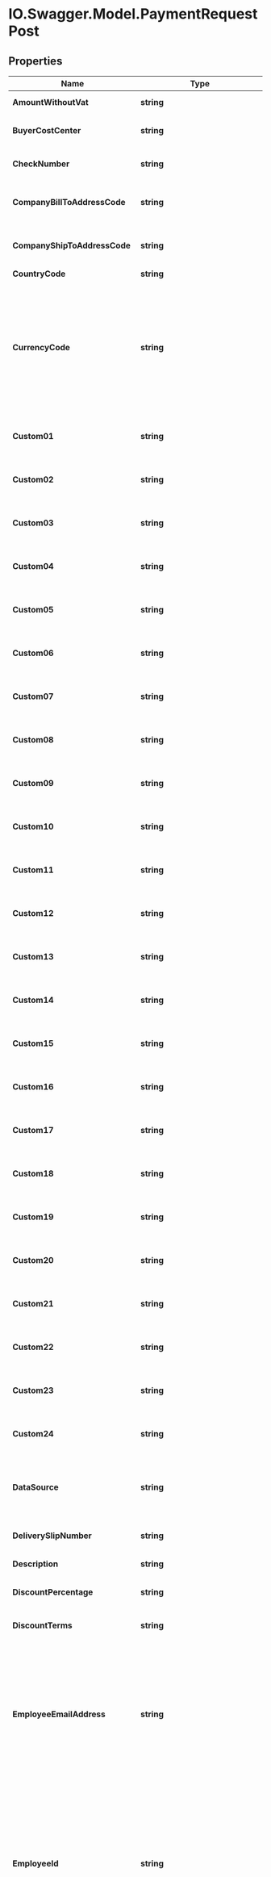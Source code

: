 # IO.Swagger.Model.PaymentRequestPost
## Properties

Name | Type | Description | Notes
------------ | ------------- | ------------- | -------------
**AmountWithoutVat** | **string** | The net amount of the invoice (excluding VAT). | [optional] 
**BuyerCostCenter** | **string** | The company defined center responsible for the Payment Request. | [optional] 
**CheckNumber** | **string** | Check number of the payment made to the vendor. | [optional] 
**CompanyBillToAddressCode** | **string** | The code which identifies the company location to which the vendor billed the invoice. | [optional] 
**CompanyShipToAddressCode** | **string** | The code which identifies the company location to which the vendor shipped items listed in the invoice. | [optional] 
**CountryCode** | **string** | The country code. | [optional] 
**CurrencyCode** | **string** | The 3-letter ISO 4217 currency code for the expense report currency. Examples: USD - US dollars; BRL - Brazilian real; CAD - Canadian dollar; CHF - Swiss franc; EUR - Euro; GBO - Pound sterling; HKD - Hong Kong dollar; INR - Indian rupee; MXN - Mexican peso; NOK - Norwegian krone; SEK - Swedish krona. | [optional] 
**Custom01** | **string** | The details from the Custom fields. These may not have data, depending on configuration. | [optional] 
**Custom02** | **string** | The details from the Custom fields. These may not have data, depending on configuration. | [optional] 
**Custom03** | **string** | The details from the Custom fields. These may not have data, depending on configuration. | [optional] 
**Custom04** | **string** | The details from the Custom fields. These may not have data, depending on configuration. | [optional] 
**Custom05** | **string** | The details from the Custom fields. These may not have data, depending on configuration. | [optional] 
**Custom06** | **string** | The details from the Custom fields. These may not have data, depending on configuration. | [optional] 
**Custom07** | **string** | The details from the Custom fields. These may not have data, depending on configuration. | [optional] 
**Custom08** | **string** | The details from the Custom fields. These may not have data, depending on configuration. | [optional] 
**Custom09** | **string** | The details from the Custom fields. These may not have data, depending on configuration. | [optional] 
**Custom10** | **string** | The details from the Custom fields. These may not have data, depending on configuration. | [optional] 
**Custom11** | **string** | The details from the Custom fields. These may not have data, depending on configuration. | [optional] 
**Custom12** | **string** | The details from the Custom fields. These may not have data, depending on configuration. | [optional] 
**Custom13** | **string** | The details from the Custom fields. These may not have data, depending on configuration. | [optional] 
**Custom14** | **string** | The details from the Custom fields. These may not have data, depending on configuration. | [optional] 
**Custom15** | **string** | The details from the Custom fields. These may not have data, depending on configuration. | [optional] 
**Custom16** | **string** | The details from the Custom fields. These may not have data, depending on configuration. | [optional] 
**Custom17** | **string** | The details from the Custom fields. These may not have data, depending on configuration. | [optional] 
**Custom18** | **string** | The details from the Custom fields. These may not have data, depending on configuration. | [optional] 
**Custom19** | **string** | The details from the Custom fields. These may not have data, depending on configuration. | [optional] 
**Custom20** | **string** | The details from the Custom fields. These may not have data, depending on configuration. | [optional] 
**Custom21** | **string** | The details from the Custom fields. These may not have data, depending on configuration. | [optional] 
**Custom22** | **string** | The details from the Custom fields. These may not have data, depending on configuration. | [optional] 
**Custom23** | **string** | The details from the Custom fields. These may not have data, depending on configuration. | [optional] 
**Custom24** | **string** | The details from the Custom fields. These may not have data, depending on configuration. | [optional] 
**DataSource** | **string** | A code which indicates the method used to created the Payment Request. Use GET /invoice/localizeddata to translate the code into text. | [optional] 
**DeliverySlipNumber** | **string** | The delivery slip number associated with receiving receipt. | [optional] 
**Description** | **string** | User entered description of the Payment Request. | [optional] 
**DiscountPercentage** | **string** | The discount from the supplier if the discount terms are met. | [optional] 
**DiscountTerms** | **string** | The NET discount terms with a supplier when discounts apply. | [optional] 
**EmployeeEmailAddress** | **string** | The email address of the employee to whom the request should be assigned. Not evaluated if EmployeeLoginId or EmployeeId match an employee. This value is &lt;strong&gt;required&lt;/strong&gt; if none of the following are provided: LedgerCode, EmployeeLoginId, EmployeeId; PurchaseOrderNumber; ExternalPolicyId. | [optional] 
**EmployeeId** | **string** | The company ID of the employee to whom the request should be assigned. Has precedence over EmployeeEmail; not evaluated if EmployeeLoginId matches an employee. This value is &lt;strong&gt;required&lt;/strong&gt; if none of the following are provided: LedgerCode, EmployeeLoginId; EmployeeEmail; PurchaseOrderNumber; ExternalPolicyId. | [optional] 
**EmployeeLoginId** | **string** | The login ID of the employee to whom the request should be assigned. Has precedence over EmployeeId and EmployeeEmail. This value is &lt;strong&gt;required&lt;/strong&gt; if none of the following are provided: LedgerCode, EmployeeId; EmployeeEmail; PurchaseOrderNumber; ExternalPolicyId. | [optional] 
**ExternalPolicyId** | **string** | The external policy ID of the Payment Request. This value is &lt;strong&gt;required&lt;/strong&gt; if none of the following are provided: LedgerCode, EmployeeLoginId, EmployeeId; EmployeeEmail; PurchaseOrderNumber. | [optional] 
**InvoiceAmount** | **string** | User-entered value representing the total invoice amount, used to calculate amount remaining on the line item page. | [optional] 
**InvoiceDate** | **string** | The date the Vendor issued the Invoice. | [optional] 
**InvoiceNumber** | **string** | The Invoice Number from the vendor for the Payment Request. | [optional] 
**InvoiceReceivedDate** | **string** | The date on which the invoice was received. | [optional] 
**IsEmergencyCheckRun** | **string** | Is an emergency check run required(Y/N). | [optional] 
**IsInvoiceConfirmed** | **string** | Indicates if the Payment Request Invoice is confirmed or in a different status (true/false). | [optional] 
**LedgerCode** | **string** | A code which indicates which company journal the Payment Request is assigned to. Use GET /invoice/localizeddata to obtain valid codes. This value is &lt;strong&gt;required&lt;/strong&gt; if none of the following are provided: EmployeeLoginId; EmployeeId; EmployeeEmail; PurchaseOrderNumber; ExternalPolicyId. | [optional] 
**LineItems** | [**PaymentRequestLineItemPost**](PaymentRequestLineItemPost.md) |  | [optional] 
**Name** | **string** | The Payment Request Name. | [optional] 
**NotesToVendor** | **string** | Information from the customer to the vendor for special requests or handling for the ordered good or service. | [optional] 
**OB10BuyerId** | **string** | A unique buyer account on the OB10 network. | [optional] 
**OB10TransactionId** | **string** | Unique Identifier for the PR transaction (generated by OB10). | [optional] 
**OrgUnit01** | **string** | The details from the Organization Unit fields. These may not have data, depending on configuration. | [optional] 
**OrgUnit02** | **string** | The details from the Organization Unit fields. These may not have data, depending on configuration. | [optional] 
**OrgUnit03** | **string** | The details from the Organization Unit fields. These may not have data, depending on configuration. | [optional] 
**OrgUnit04** | **string** | The details from the Organization Unit fields. These may not have data, depending on configuration. | [optional] 
**OrgUnit05** | **string** | The details from the Organization Unit fields. These may not have data, depending on configuration. | [optional] 
**OrgUnit06** | **string** | The details from the Organization Unit fields. These may not have data, depending on configuration. | [optional] 
**PaymentAdjustmentNotes** | **string** | Notes to the vendor regarding the amount paid (underpayment due to damages, for example). | [optional] 
**PaymentAmount** | **string** | Represents the amount of the payment that will be/has been made for the Invoice. | [optional] 
**PaymentDueDate** | **string** | The date the vendor needs to be paid by. | [optional] 
**PaymentTermsDays** | **string** | This number, along with type of payment terms (example: NET), determine when the invoice is expected to be paid. | [optional] 
**ProvincialTaxId** | **string** | The Vendor Provincial Tax ID. | [optional] 
**PurchaseOrderId** | **string** | The ID of the Purchase Order to which the Payment Request should be matched. This value is &lt;strong&gt;required&lt;/strong&gt; if none of the following are provided: LedgerCode, EmployeeLoginId, EmployeeId; EmployeeEmail; ExternalPolicyId. | [optional] 
**ReceiptConfirmationType** | **string** | A code which indicates the receipt confirmation type for this Payment Request (Invoice Confirmation, for example). Use GET /invoice/localizeddata to translate the code into text. | [optional] 
**ShippingAmount** | **string** | The value for the Shipping Amount header field. | [optional] 
**TaxAmount** | **string** | The value for the Tax Amount header field. | [optional] 
**VatAmountFour** | **string** | The amount of VAT included in the invoice total. (Fourth of four VAT amount fields available.) | [optional] 
**VatAmountOne** | **string** | The amount of VAT included in the invoice total. (First of four VAT amount fields available.) | [optional] 
**VatAmountThree** | **string** | The amount of VAT included in the invoice total. (Third of four VAT amount fields available.) | [optional] 
**VatAmountTwo** | **string** | The amount of VAT included in the invoice total. (Second of four VAT amount fields available.) | [optional] 
**VatRateFour** | **string** | The VAT rate applied to the net invoice total. (Should relate to the fourth VAT amount field.) | [optional] 
**VatRateOne** | **string** | The VAT rate applied to the net invoice total. (Should relate to the first VAT amount field.) | [optional] 
**VatRateThree** | **string** | The VAT rate applied to the net invoice total. (Should relate to the third VAT amount field.) | [optional] 
**VatRateTwo** | **string** | The VAT rate applied to the net invoice total. (Should relate to the second VAT amount field.) | [optional] 
**VendorRemitToIdentifier** | [**VendorIdentifier**](VendorIdentifier.md) |  | [optional] 
**VendorShipFromAddressCode** | **string** | The code which identifies the location from which the vendor shipped items listed in the invoice. | [optional] 
**VendorTaxId** | **string** | The Vendor Tax ID. | [optional] 

[[Back to Model list]](../README.md#documentation-for-models) [[Back to API list]](../README.md#documentation-for-api-endpoints) [[Back to README]](../README.md)


